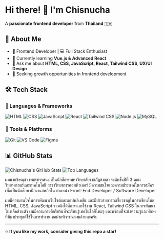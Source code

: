# Hi there! 👋 I'm Chisnucha

A **passionate frontend developer** from **Thailand** 🇹🇭

## 🚀 About Me
- 🎨 Frontend Developer | 💻 Full Stack Enthusiast
- 🌱 Currently learning **Vue.js & Advanced React**
- 💬 Ask me about **HTML, CSS, JavaScript, React, Tailwind CSS, UX/UI Design**
- 🎯 Seeking growth opportunities in frontend development

## 🛠️ Tech Stack

### 🌟 Languages & Frameworks
![HTML](https://img.shields.io/badge/-HTML5-E34F26?style=flat&logo=html5&logoColor=white)
![CSS](https://img.shields.io/badge/-CSS3-1572B6?style=flat&logo=css3&logoColor=white)
![JavaScript](https://img.shields.io/badge/-JavaScript-F7DF1E?style=flat&logo=javascript&logoColor=black)
![React](https://img.shields.io/badge/-React-61DAFB?style=flat&logo=react&logoColor=black)
![Tailwind CSS](https://img.shields.io/badge/-Tailwind%20CSS-38B2AC?style=flat&logo=tailwind-css&logoColor=white)
![Node.js](https://img.shields.io/badge/-Node.js-339933?style=flat&logo=node.js&logoColor=white)
![MySQL](https://img.shields.io/badge/-MySQL-4479A1?style=flat&logo=mysql&logoColor=white)

### 🔧 Tools & Platforms
![Git](https://img.shields.io/badge/-Git-F05032?style=flat&logo=git&logoColor=white)
![VS Code](https://img.shields.io/badge/-VS%20Code-007ACC?style=flat&logo=visual-studio-code&logoColor=white)
![Figma](https://img.shields.io/badge/-Figma-F24E1E?style=flat&logo=figma&logoColor=white)

## 📊 GitHub Stats
![Chisnucha's GitHub Stats](https://github-readme-stats.vercel.app/api?username=ChisnuchaPTSN&show_icons=true&theme=radical)
![Top Languages](https://github-readme-stats.vercel.app/api/top-langs/?username=ChisnuchaPTSN&layout=compact&theme=radical)

ผมนายชิษณุชา เพชรทรรศนะ เป็นนักศึกษามหาวิทยาลัยราชภัฏสงขลา ระดับชั้นปีที่ 3 คณะวิทยาศาสตร์และเทคโนโลยี สาขาวิทยาการคอมพิวเตอร์ มีความสนใจและความประสงค์ในการสมัครเพื่อเป็นนักศึกษาฝึกงานสหกิจใน ตำแหน่ง Front-End Developer / Software Developer

ผมมีความสนใจในการพัฒนาเว็บไซต์และแอปพลิเคชัน และมีประสบการณ์เชี่ยวชาญในการเขียนโค้ด HTML, CSS, JavaScript รวมถึงได้ศึกษาและใช้งาน React, Tailwind CSS ในการพัฒนาโปรเจ็คส่วนตัว ผมมีความกระตือรือร้นที่จะเรียนรู้เทคโนโลยีใหม่ๆ และพร้อมที่จะนำความรู้และทักษะที่มีมาประยุกต์ใช้ในการทำงาน ขอฝากพิจารณาผมด้วยนะครับ

---
⭐ **If you like my work, consider giving this repo a star!**
